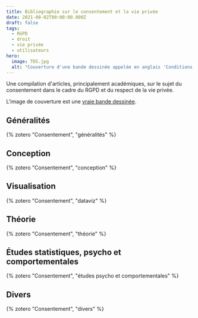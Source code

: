 ```yaml
---
title: Bibliographie sur le consentement et la vie privée
date: 2021-08-02T00:00:00.000Z
draft: false
tags:
  - RGPD
  - droit
  - vie privée
  - utilisateurs
hero:
  image: TOS.jpg
  alt: "Couverture d'une bande dessinée appelée en anglais 'Conditions générales d'utilisation - la bande dessinée' et montrant Steve Jobs en Wolwerine, transperçant un téléphone avec ses griffes.  "
---
```



Une compilation d'articles, principalement académiques, sur le sujet du consentement dans le cadre du RGPD et du respect de la vie privée.

L'image de couverture est une [vraie bande dessinée](https://drawnandquarterly.com/terms-and-conditions).

## Généralités

{% zotero "Consentement",  "généralités" %}

## Conception

{% zotero "Consentement",  "conception" %}

## Visualisation

{% zotero "Consentement",  "dataviz" %}

## Théorie

{% zotero "Consentement",  "théorie" %}

## Études statistiques, psycho et comportementales

{% zotero "Consentement",  "études psycho et comportementales" %}

## Divers

{% zotero "Consentement",  "divers" %}
